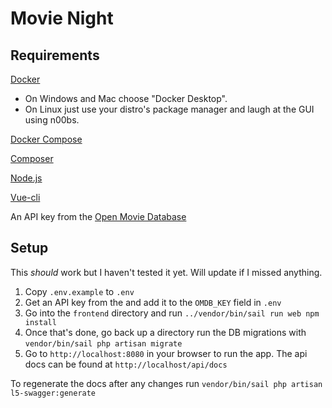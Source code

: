 # Movie Night

## Requirements

[Docker](https://www.docker.com/get-started)

- On Windows and Mac choose "Docker Desktop".
- On Linux just use your distro's
package manager and laugh at the GUI using n00bs.

[Docker Compose](https://docs.docker.com/compose/install/)

[Composer](https://getcomposer.org/download/)

[Node.js](https://nodejs.org/en/download/)

[Vue-cli](https://cli.vuejs.org/)

An API key from the [Open Movie Database](http://www.omdbapi.com/apikey.aspx)

## Setup

This _should_ work but I haven't tested it yet.  Will update if I missed anything.

1. Copy `.env.example` to `.env`
2. Get an API key from the
and add it to the `OMDB_KEY` field in `.env`
3. Go into the `frontend` directory and run `../vendor/bin/sail run web npm install`
4. Once that's done, go back up a directory run the DB migrations with
`vendor/bin/sail php artisan migrate`
5. Go to `http://localhost:8080` in your browser to run the app.  The api docs
can be found at `http://localhost/api/docs`

To regenerate the docs after any changes run `vendor/bin/sail php artisan l5-swagger:generate`
